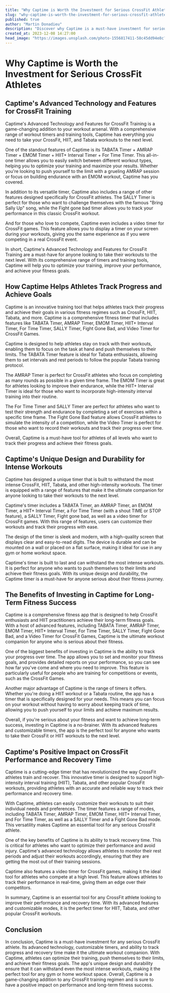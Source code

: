 ```yaml
---
title: "Why Captime is Worth the Investment for Serious CrossFit Athletes"
slug: "why-captime-is-worth-the-investment-for-serious-crossfit-athletes"
published: true
author: "Martin Donadieu"
description: "Discover why Captime is a must-have investment for serious CrossFit athletes. From advanced technology to customizable timers, Captime helps track progress and improve performance."
created_at: 2023-12-08 14:27:00
head_image: "https://images.unsplash.com/photo-1556817411-58c45dd94e8c?ixlib=rb-4.0.3&q=85&fm=jpg&crop=entropy&cs=srgb&w=1200"
---
```


# Why Captime is Worth the Investment for Serious CrossFit Athletes

## **Captime's Advanced Technology and Features for CrossFit Training**

Captime's Advanced Technology and Features for CrossFit Training is a game-changing addition to your workout arsenal. With a comprehensive range of workout timers and training tools, Captime has everything you need to take your CrossFit, HIIT, and Tabata workouts to the next level.

One of the standout features of Captime is its TABATA Timer + AMRAP Timer + EMOM Timer + HIIT+ Interval Timer + For Time Timer. This all-in-one timer allows you to easily switch between different workout types, helping you to optimize your training and maximize your results. Whether you're looking to push yourself to the limit with a grueling AMRAP session or focus on building endurance with an EMOM workout, Captime has you covered.

In addition to its versatile timer, Captime also includes a range of other features designed specifically for CrossFit athletes. The SALLY Timer is perfect for those who want to challenge themselves with the famous "Bring Sally Up" song, while the Fight gone bad timer allows you to track your performance in this classic CrossFit workout.

And for those who love to compete, Captime even includes a video timer for CrossFit games. This feature allows you to display a timer on your screen during your workouts, giving you the same experience as if you were competing in a real CrossFit event.

In short, Captime's Advanced Technology and Features for CrossFit Training are a must-have for anyone looking to take their workouts to the next level. With its comprehensive range of timers and training tools, Captime will help you to optimize your training, improve your performance, and achieve your fitness goals.

## **How Captime Helps Athletes Track Progress and Achieve Goals**

Captime is an innovative training tool that helps athletes track their progress and achieve their goals in various fitness regimes such as CrossFit, HIIT, Tabata, and more. Captime is a comprehensive fitness timer that includes features like TABATA Timer, AMRAP Timer, EMOM Timer, HIIT+ Interval Timer, For Time Timer, SALLY Timer, Fight Gone Bad, and Video Timer for CrossFit Games. 

Captime is designed to help athletes stay on track with their workouts, enabling them to focus on the task at hand and push themselves to their limits. The TABATA Timer feature is ideal for Tabata enthusiasts, allowing them to set intervals and rest periods to follow the popular Tabata training protocol. 

The AMRAP Timer is perfect for CrossFit athletes who focus on completing as many rounds as possible in a given time frame. The EMOM Timer is great for athletes looking to improve their endurance, while the HIIT+ Interval Timer is ideal for those who want to incorporate high-intensity interval training into their routine. 

The For Time Timer and SALLY Timer are perfect for athletes who want to test their strength and endurance by completing a set of exercises within a specific time frame. The Fight Gone Bad feature allows CrossFit athletes to simulate the intensity of a competition, while the Video Timer is perfect for those who want to record their workouts and track their progress over time. 

Overall, Captime is a must-have tool for athletes of all levels who want to track their progress and achieve their fitness goals.

## **Captime's Unique Design and Durability for Intense Workouts**

Captime has designed a unique timer that is built to withstand the most intense CrossFit, HIIT, Tabata, and other high-intensity workouts. The timer is equipped with a range of features that make it the ultimate companion for anyone looking to take their workouts to the next level.

Captime's timer includes a TABATA Timer, an AMRAP Timer, an EMOM Timer, a HIIT+ Interval Timer, a For Time Timer (with a shout TIME or STOP feature), a SALLY Timer, Fight gone bad, as well as a video timer for CrossFit games. With this range of features, users can customize their workouts and track their progress with ease.

The design of the timer is sleek and modern, with a high-quality screen that displays clear and easy-to-read digits. The device is durable and can be mounted on a wall or placed on a flat surface, making it ideal for use in any gym or home workout space.

Captime's timer is built to last and can withstand the most intense workouts. It is perfect for anyone who wants to push themselves to their limits and achieve their fitness goals. With its unique design and durability, the Captime timer is a must-have for anyone serious about their fitness journey.

## **The Benefits of Investing in Captime for Long-Term Fitness Success**

Captime is a comprehensive fitness app that is designed to help CrossFit enthusiasts and HIIT practitioners achieve their long-term fitness goals. With a host of advanced features, including TABATA Timer, AMRAP Timer, EMOM Timer, HIIT+ Interval Timer, For Time Timer, SALLY Timer, Fight Gone Bad, and a Video Timer for CrossFit Games, Captime is the ultimate workout companion for anyone who is serious about their fitness.

One of the biggest benefits of investing in Captime is the ability to track your progress over time. The app allows you to set and monitor your fitness goals, and provides detailed reports on your performance, so you can see how far you've come and where you need to improve. This feature is particularly useful for people who are training for competitions or events, such as the CrossFit Games.

Another major advantage of Captime is the range of timers it offers. Whether you're doing a HIIT workout or a Tabata routine, the app has a timer that is specifically designed for your needs. This means you can focus on your workout without having to worry about keeping track of time, allowing you to push yourself to your limits and achieve maximum results.

Overall, if you're serious about your fitness and want to achieve long-term success, investing in Captime is a no-brainer. With its advanced features and customizable timers, the app is the perfect tool for anyone who wants to take their CrossFit or HIIT workouts to the next level.

## **Captime's Positive Impact on CrossFit Performance and Recovery Time**

Captime is a cutting-edge timer that has revolutionized the way CrossFit athletes train and recover. This innovative timer is designed to support high-intensity interval training (HIIT), Tabata, and other popular CrossFit workouts, providing athletes with an accurate and reliable way to track their performance and recovery time.

With Captime, athletes can easily customize their workouts to suit their individual needs and preferences. The timer features a range of modes, including TABATA Timer, AMRAP Timer, EMOM Timer, HIIT+ Interval Timer, and For Time Timer, as well as a SALLY Timer and a Fight Gone Bad mode. This versatility makes Captime an essential tool for any serious CrossFit athlete.

One of the key benefits of Captime is its ability to track recovery time. This is critical for athletes who want to optimize their performance and avoid injury. Captime's advanced technology allows athletes to monitor their rest periods and adjust their workouts accordingly, ensuring that they are getting the most out of their training sessions.

Captime also features a video timer for CrossFit games, making it the ideal tool for athletes who compete at a high level. This feature allows athletes to track their performance in real-time, giving them an edge over their competitors.

In summary, Captime is an essential tool for any CrossFit athlete looking to improve their performance and recovery time. With its advanced features and customizable modes, it is the perfect timer for HIIT, Tabata, and other popular CrossFit workouts.

## **Conclusion**

In conclusion, Captime is a must-have investment for any serious CrossFit athlete. Its advanced technology, customizable timers, and ability to track progress and recovery time make it the ultimate workout companion. With Captime, athletes can optimize their training, push themselves to their limits, and achieve their fitness goals. The app's unique design and durability ensure that it can withstand even the most intense workouts, making it the perfect tool for any gym or home workout space. Overall, Captime is a game-changing addition to any CrossFit training regimen and is sure to have a positive impact on performance and long-term fitness success.